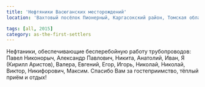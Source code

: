 ```yaml
---
title: 'Нефтяники Васюганских месторождений'
location: 'Вахтовый посёлок Пионерный, Каргасокский район, Томская область, Россия'

tags: [all, 2015]
category: as-the-first-settlers
---
```


Нефтаники, обеспечивающие бесперебойную работу трубопроводов: Павел Никонорыч, Александр Павлович, Никита, Анатолий, Иван, Я (Кирилл Аристов), Валера, Евгений, Егор, Игорь, Николай, Николай, Виктор, Никифорович, Максим. Спасибо Вам за гостеприимство, тёплый приём и отдых!